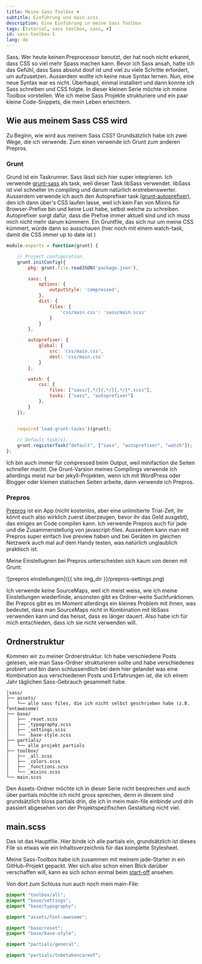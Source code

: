 ```yaml
---
title: Meine Sass Toolbox ♦
subtitle: Einführung und main.scss
description: Eine Einführung in meine Sass Toolbox
tags: [tutorial, sass toolbox, sass, ♦]
id: sass-toolbox-1
lang: de
---
```

Sass. Wer heute keinen Preprocessor benutzt, der hat noch nicht erkannt, dass CSS so viel mehr Spass machen kann.
Bevor ich Sass ansah, hatte ich das Gefühl, dass Sass absolut doof ist und viel zu viele Schritte erfordert, um aufzusetzen. Ausserdem wollte ich keine neue Syntax lernen.
Nun, eine neue Syntax war es nicht. Überhaupt, einmal installiert und dann konnte ich Sass schreiben und CSS folgte.
In dieser kleinen Serie möchte ich meine Toolbox vorstellen. Wie ich meine Sass Projekte strukturiere und ein paar kleine Code-Snippets, die mein Leben erleichtern.

<!-- more -->

## Wie aus meinem Sass CSS wird
Zu Beginn, wie wird aus meinem Sass CSS? Grundsätzlich habe ich zwei Wege, die ich verwende. Zum einen verwende ich Grunt zum anderen Prepros.

### Grunt
Grund ist ein Taskrunner. Sass lässt sich hier super integrieren. Ich verwende [grunt-sass](https://github.com/sindresorhus/grunt-sass) als task, weil dieser Task libSass verwendet. libSass ist viel schneller im compiling und darum natürlich erstrebenswerter. Ausserdem verwende ich auch den Autoprefixer task ([grunt-autoprefixer](https://github.com/nDmitry/grunt-autoprefixer)), den ich dann über's CSS laufen lasse, weil ich kein Fan von Mixins für Browser-Prefixe bin und keine Lust habe, selbst welche zu schreiben. Autoprefixer sorgt dafür, dass die Prefixe immer aktuell sind und ich muss mich nicht mehr darum kümmern.
Ein Gruntfile, das sich nur um meine CSS kümmert, würde dann so ausschauen (hier noch mit einem watch-task, damit die CSS immer up to date ist )

```js
module.exports = function(grunt) {

    // Project configuration.
    grunt.initConfig({
        pkg: grunt.file.readJSON('package.json'),

        sass: {
            options: {
                outputStyle: 'compressed',
            },
            dist: {
                files: {
                    'css/main.css': 'sass/main.scss'
                }
            }
        },

        autoprefixer: {
            global: {
                src: 'css/main.css',
                dest: 'css/main.css'
            }
        },

        watch: {
            css: {
                files: ["sass/{,*/}{,*/}{,*/}*.scss"],
                tasks: ["sass", "autoprefixer"]
            },
        }
    });


    require('load-grunt-tasks')(grunt);
 
    // Default task(s).
    grunt.registerTask("default", ["sass", "autoprefixer", "watch"]);
};
```
Ich bin auch immer für compressed beim Output, weil minifaction die Seiten schneller macht.
Die Grunt-Varsion meines Compilings verwende ich allerdings meist nur bei jekyll-Projekten, wenn ich mit WordPress oder Blogger oder kleinen statischen Seiten arbeite, dann verwende ich Prepros.

### Prepros
[Prepros](https://prepros.io/) ist ein App (nicht kostenlos, aber eine unlimitierte Trial-Zeit, ihr könnt euch also wirklich zuerst überzeugen, bevor ihr das Geld ausgebt), das einiges an Code compilen kann. Ich verwende Prepros auch für jade und die Zusammenstellung von javascript-files. Ausserdem kann man mit Prepros super einfach live preview haben und bei Geräten im gleichen Netzwerk auch mal auf dem Handy testen, was natürlich unglaublich praktisch ist.

Meine Einstellugnen bei Prepros unterscheiden sich kaum von denen mit Grunt:

![prepros einstellungen]({{ site.img_dir }}/prepros-settings.png)

Ich verwende keine SourceMaps, weil ich meist weiss, wie ich meine Einstellungen wiederfinde, ansonsten gibt es Ordner-weite Suchfunktionen. Bei Prepros gibt es im Moment allerdings ein kleines Problem mit ihnen, was bedeutet, dass man SourceMaps nicht in Kombination mit libSass verwenden kann und das heisst, dass es länger dauert. Also habe ich für mich entschieden, dass ich sie nicht verwenden will.


## Ordnerstruktur
Kommen wir zu meiner Ordnerstruktur. Ich habe verschiedene Posts gelesen, wie man Sass-Ordner strukturieren sollte und habe verschiedenes probiert und bin dann schlussendlich bei dem hier gelandet was eine Kombination aus verschiedenen Posts und Erfahrungen ist, die ich einem Jahr täglichen Sass-Gebrauch gesammelt habe.

```
│sass/
├── assets/
│   └── alle sass files, die ich nicht selbst geschrieben habe (z.B. fontawesome)
├── base/
│   ├── _reset.scss 
│   ├── _typography.scss
│   ├── _settings.scss
│   └── _base-style.scss
├── partials/
│   └── alle projekt partials
├── toolbox/
│   ├── _all.scss
│   ├── _colors.scss
│   ├── _functions.scss
│   └── _mixins.scss
└── main.scss
```

Den Assets-Ordner möchte ich in dieser Serie nicht besprechen und auch über partials möchte ich nicht gross sprechen, denn in diesem sind grundsätzlich bloss partials drin, die ich in mein main-file einbinde und drin passiert abgesehen von der Projektspezifischen Gestaltung nicht viel.

## main.scss
Das ist das Hauptfile. Hier binde ich alle partials ein, grundsätzlich ist dieses File so etwas wie ein Inhaltsverzeichnis für das komplette Stylesheet.

Meine Sass-Toolbox habe ich zusammen mit meinem jade-Starter in ein GitHub-Projekt gepackt. Wer sich also schon einen Blick darüber verschaffen will, kann es sich schon einmal beim [start-off](https://github.com/mynimi/start-off) ansehen.

Von dort zum Schluss nun auch noch mein main-File:

```scss
@import "toolbox/all";
@import "base/settings";
@import "base/typography";

@import "assets/font-awesome";

@import "base/reset";
@import "base/base-style";

@import "partials/general";

@import "partials/tobetakencareof";
```